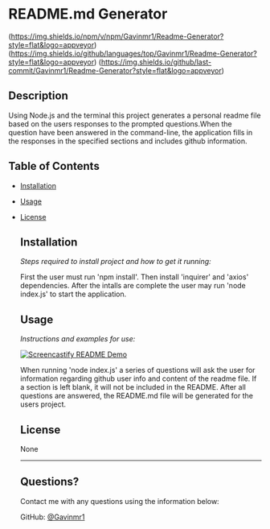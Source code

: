# README.md Generator
  (https://img.shields.io/npm/v/npm/Gavinmr1/Readme-Generator?style=flat&logo=appveyor)
  (https://img.shields.io/github/languages/top/Gavinmr1/Readme-Generator?style=flat&logo=appveyor)
  (https://img.shields.io/github/last-commit/Gavinmr1/Readme-Generator?style=flat&logo=appveyor)

  ## Description 
  
  Using Node.js and the terminal this project generates a personal readme file based on the users responses to the prompted questions.When the question have been answered in the command-line, the application fills in the responses in the specified sections and includes github information.

  ## Table of Contents
  
* [Installation](#installation)
* [Usage](#usage)
* [License](#license)
  
  ## Installation
  
  *Steps required to install project and how to get it running:*
  
  First the user must run 'npm install'. Then install 'inquirer' and 'axios' dependencies. After the intalls are complete the user may run 'node index.js' to start the application.
  
  ## Usage 
  
  *Instructions and examples for use:*

  [![Screencastify README Demo](https://user-images.githubusercontent.com/70348030/99000768-6bdf7880-24ff-11eb-98dc-ffadbbf49c46.gif)](https://user-images.githubusercontent.com/70348030/99000768-6bdf7880-24ff-11eb-98dc-ffadbbf49c46.gif)
  
  When running 'node index.js' a series of questions will ask the user for information regarding github user info and content of the readme file. If a section is left blank, it will not be included in the README. After all questions are answered, the README.md file will be generated for the users project.
  
  ## License
  
  None
  
  ---
  
  ## Questions? 
  
  Contact me with any questions using the information below:
 
  GitHub: [@Gavinmr1](https://api.github.com/users/Gavinmr1)
  